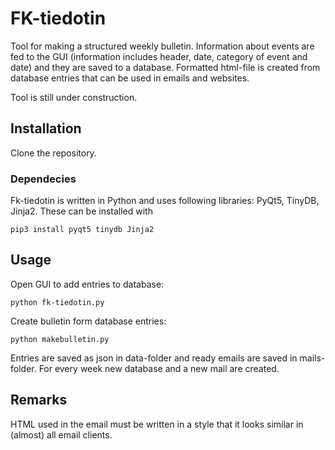# FK-tiedotin
Tool for making a structured weekly bulletin. Information about events are fed to the GUI (information includes header, date, category of event and date) and they are saved to a database. Formatted html-file is created from database entries that can be used in emails and websites. 

Tool is still under construction.

## Installation
Clone the repository.

### Dependecies
Fk-tiedotin is written in Python and uses following libraries: PyQt5, TinyDB, Jinja2.
These can be installed with

`pip3 install pyqt5 tinydb Jinja2`

## Usage
Open GUI to add entries to database:

`python fk-tiedotin.py`

Create bulletin form database entries:

`python makebulletin.py`

Entries are saved as json in data-folder and ready emails are saved in mails-folder. For every week new database and a new mail are created.

## Remarks
HTML used in the email must be written in a style that it looks similar in (almost) all email clients. 
